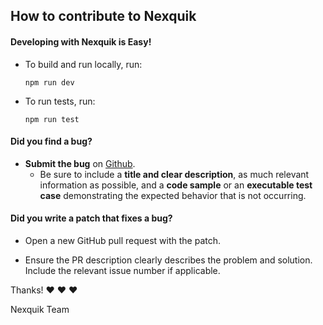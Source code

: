 ## How to contribute to Nexquik

#### **Developing with Nexquik is Easy!**
* To build and run locally, run:
  ```
  npm run dev
  ```
* To run tests, run:
  ```
  npm run test
  ```

#### **Did you find a bug?**

* **Submit the bug** on [Github](https://github.com/bcanfield/nexquik/issues/new).
  * Be sure to include a **title and clear description**, as much relevant information as possible, and a **code sample** or an **executable test case** demonstrating the expected behavior that is not occurring.

#### **Did you write a patch that fixes a bug?**

* Open a new GitHub pull request with the patch.

* Ensure the PR description clearly describes the problem and solution. Include the relevant issue number if applicable.

Thanks! ❤️ ❤️ ❤️

Nexquik Team

